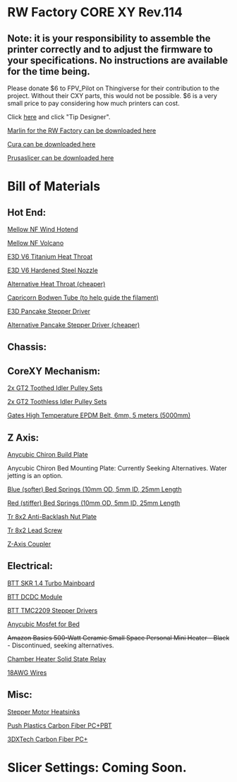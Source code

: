 # RW Factory CORE XY Rev.114

## **Note: it is your responsibility to assemble the printer correctly and to adjust the firmware to your specifications. No instructions are available for the time being.**

Please donate $6 to FPV_Pilot on Thingiverse for their contribution to the project. 
Without their CXY parts, this would not be possible. $6 is a very small price to pay considering how much printers can cost.

Click [here](https://www.thingiverse.com/fpv_pilot/designs) and click "Tip Designer".

[Marlin for the RW Factory can be downloaded here](https://github.com/rennwaffen/RW-Factory-CXY-Marlin)

[Cura can be downloaded here](https://ultimaker.com/software/ultimaker-cura)

[Prusaslicer can be downloaded here](https://www.prusa3d.com/prusaslicer/)

# Bill of Materials
## Hot End:
[Mellow NF Wind Hotend](https://bit.ly/3imklPU)

[Mellow NF Volcano](https://bit.ly/3cmH4rb)

[E3D V6 Titanium Heat Throat](https://amzn.to/3gg9Uus)

[E3D V6 Hardened Steel Nozzle](https://amzn.to/3ihbu21)

[Alternative Heat Throat (cheaper)](https://amzn.to/3wYsoq1)

[Capricorn Bodwen Tube (to help guide the filament)](https://amzn.to/3chAjXx)

[E3D Pancake Stepper Driver](https://amzn.to/3ppMo2f)

[Alternative Pancake Stepper Driver (cheaper)](https://amzn.to/3xdHQPx)

## Chassis:

## CoreXY Mechanism:

[2x GT2 Toothed Idler Pulley Sets](https://amzn.to/3chjyfe)

[2x GT2 Toothless Idler Pulley Sets](https://amzn.to/3z3iLbF)

[Gates High Temperature EPDM Belt, 6mm, 5 meters (5000mm)](https://bit.ly/3cnT6Ay)

## Z Axis:
[Anycubic Chiron Build Plate](https://amzn.to/3wXl2TS)

Anycubic Chiron Bed Mounting Plate: Currently Seeking Alternatives. Water jetting is an option. 

[Blue (softer) Bed Springs (10mm OD, 5mm ID, 25mm Length](https://amzn.to/3g9TILn)

[Red (stiffer) Bed Springs (10mm OD, 5mm ID, 25mm Length](https://amzn.to/2RrWnb1)

[Tr 8x2 Anti-Backlash Nut Plate](https://amzn.to/3cn1foZ)

[Tr 8x2 Lead Screw](https://amzn.to/3x1xHFq)

[Z-Axis Coupler](https://amzn.to/3ptU2Zx)

## Electrical:
[BTT SKR 1.4 Turbo Mainboard](https://amzn.to/3zeo8F9)

[BTT DCDC Module](https://amzn.to/3wXlLEA)

[BTT TMC2209 Stepper Drivers](https://amzn.to/3vZHBXV)

[Anycubic Mosfet for Bed](https://amzn.to/3z5vdHS)

~~Amazon Basics 500-Watt Ceramic Small Space Personal Mini Heater - Black~~ - Discontinued, seeking alternatives. 

[Chamber Heater Solid State Relay](https://amzn.to/3z0wnVb)

[18AWG Wires](https://amzn.to/3z6ID6f)

## Misc:
[Stepper Motor Heatsinks](https://amzn.to/3x0yMND)

[Push Plastics Carbon Fiber PC+PBT](https://bit.ly/34UCFrv)

[3DXTech Carbon Fiber PC+](https://bit.ly/3vUJNzS)

# Slicer Settings: Coming Soon.
